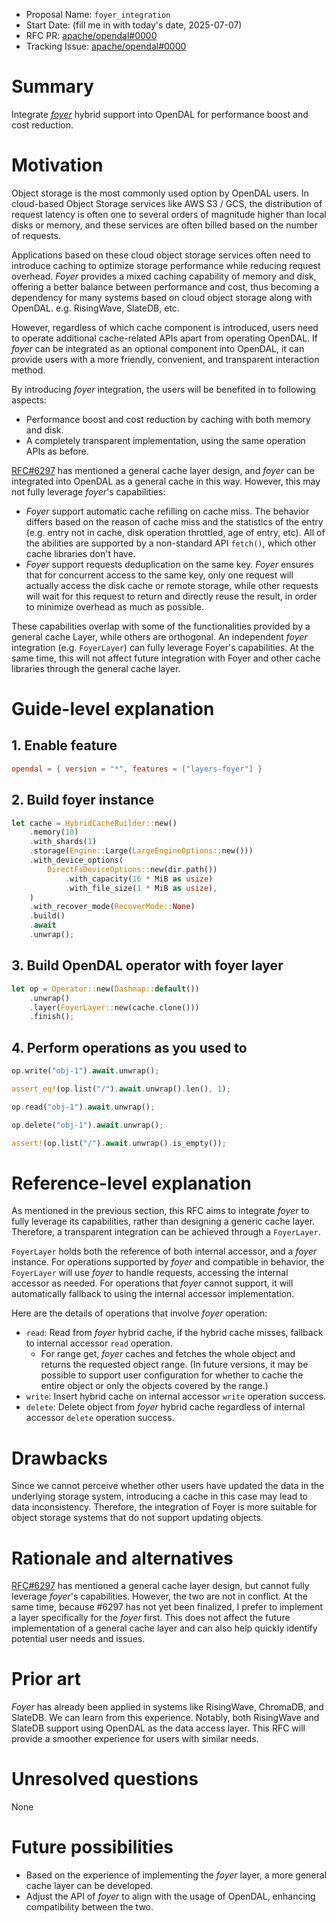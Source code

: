 - Proposal Name: `foyer_integration`
- Start Date: (fill me in with today's date, 2025-07-07)
- RFC PR: [apache/opendal#0000](https://github.com/apache/opendal/pull/0000)
- Tracking Issue: [apache/opendal#0000](https://github.com/apache/opendal/issues/0000)

# Summary

Integrate [*foyer*](https://github.com/foyer-rs/foyer) hybrid support into OpenDAL for performance boost and cost reduction.

# Motivation

Object storage is the most commonly used option by OpenDAL users. In cloud-based Object Storage services like AWS S3 / GCS, the distribution of request latency is often one to several orders of magnitude higher than local disks or memory, and these services are often billed based on the number of requests. 

Applications based on these cloud object storage services often need to introduce caching to optimize storage performance while reducing request overhead. *Foyer* provides a mixed caching capability of memory and disk, offering a better balance between performance and cost, thus becoming a dependency for many systems based on cloud object storage along with OpenDAL. e.g. RisingWave, SlateDB, etc.

However, regardless of which cache component is introduced, users need to operate additional cache-related APIs apart from operating OpenDAL. If *foyer* can be integrated as an optional component into OpenDAL, it can provide users with a more friendly, convenient, and transparent interaction method.

By introducing *foyer* integration, the users will be benefited in to following aspects:

- Performance boost and cost reduction by caching with both memory and disk.
- A completely transparent implementation, using the same operation APIs as before.

[RFC#6297](https://github.com/apache/opendal/pull/6297) has mentioned a general cache layer design, and *foyer* can be integrated into OpenDAL as a general cache in this way. However, this may not fully leverage *foyer*'s capabilities:

- *Foyer* support automatic cache refilling on cache miss. The behavior differs based on the reason of cache miss and the statistics of the entry (e.g. entry not in cache, disk operation throttled, age of entry, etc). All of the abilities are supported by a non-standard API `fetch()`, which other cache libraries don't have.
- *Foyer* support requests deduplication on the same key. *Foyer* ensures that for concurrent access to the same key, only one request will actually access the disk cache or remote storage, while other requests will wait for this request to return and directly reuse the result, in order to minimize overhead as much as possible.

These capabilities overlap with some of the functionalities provided by a general cache Layer, while others are orthogonal. An independent *foyer* integration (e.g. `FoyerLayer`) can fully leverage Foyer's capabilities. At the same time, this will not affect future integration with Foyer and other cache libraries through the general cache layer.

# Guide-level explanation

## 1. Enable feature

```toml
opendal = { version = "*", features = ["layers-foyer"] }
```

## 2. Build foyer instance

```rust
let cache = HybridCacheBuilder::new()
    .memory(10)
    .with_shards(1)
    .storage(Engine::Large(LargeEngineOptions::new()))
    .with_device_options(
        DirectFsDeviceOptions::new(dir.path())
            .with_capacity(16 * MiB as usize)
            .with_file_size(1 * MiB as usize),
    )
    .with_recover_mode(RecoverMode::None)
    .build()
    .await
    .unwrap();
```

## 3. Build OpenDAL operator with foyer layer

```rust
let op = Operator::new(Dashmap::default())
    .unwrap()
    .layer(FoyerLayer::new(cache.clone()))
    .finish();
```

## 4. Perform operations as you used to

```rust
op.write("obj-1").await.unwrap();

assert_eq!(op.list("/").await.unwrap().len(), 1);

op.read("obj-1").await.unwrap();

op.delete("obj-1").await.unwrap();

assert!(op.list("/").await.unwrap().is_empty());
```

# Reference-level explanation

As mentioned in the previous section, this RFC aims to integrate *foyer* to fully leverage its capabilities, rather than designing a generic cache layer. Therefore, a transparent integration can be achieved through a `FoyerLayer`.

`FoyerLayer` holds both the reference of both internal accessor, and a *foyer* instance. For operations supported by *foyer* and compatible in behavior, the `FoyerLayer` will use *foyer* to handle requests, accessing the internal accessor as needed. For operations that *foyer* cannot support, it will automatically fallback to using the internal accessor implementation.

Here are the details of operations that involve *foyer* operation:

- `read`: Read from *foyer* hybrid cache, if the hybrid cache misses, fallback to internal accessor `read` operation.
    - For range get, *foyer* caches and fetches the whole object and returns the requested object range. (In future versions, it may be possible to support user configuration for whether to cache the entire object or only the objects covered by the range.)
- `write`: Insert hybrid cache on internal accessor `write` operation success.
- `delete`: Delete object from *foyer* hybrid cache regardless of internal accessor `delete` operation success.

# Drawbacks

Since we cannot perceive whether other users have updated the data in the underlying storage system, introducing a cache in this case may lead to data inconsistency. Therefore, the integration of Foyer is more suitable for object storage systems that do not support updating objects.

# Rationale and alternatives

[RFC#6297](https://github.com/apache/opendal/pull/6297) has mentioned a general cache layer design, but cannot fully leverage *foyer*'s capabilities. However, the two are not in conflict.  At the same time, because #6297 has not yet been finalized, I prefer to implement a layer specifically for the *foyer* first. This does not affect the future implementation of a general cache layer and can also help quickly identify potential user needs and issues.

# Prior art

*Foyer* has already been applied in systems like RisingWave, ChromaDB, and SlateDB. We can learn from this experience. Notably, both RisingWave and SlateDB support using OpenDAL as the data access layer. This RFC will provide a smoother experience for users with similar needs.

# Unresolved questions

None

# Future possibilities

- Based on the experience of implementing the *foyer* layer, a more general cache layer can be developed.
- Adjust the API of *foyer* to align with the usage of OpenDAL, enhancing compatibility between the two.
